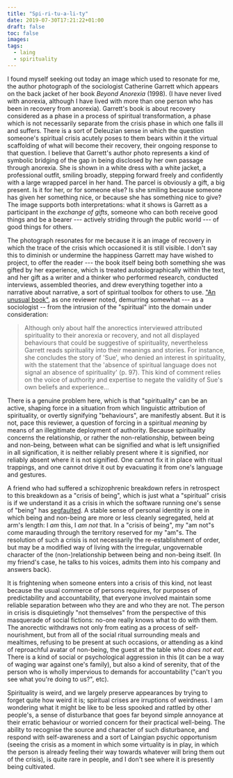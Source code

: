```yaml
---
title: "Spi-ri-tu-a-li-ty"
date: 2019-07-30T17:21:22+01:00
draft: false
toc: false
images:
tags:
  - laing
  - spirituality
---
```

I found myself seeking out today an image which used to resonate for me, the author photograph of the sociologist Catherine Garrett which appears on the back jacket of her book _Beyond Anorexia_ (1998). (I have never lived with anorexia, although I have lived with more than one person who has been in recovery from anorexia). Garrett's book is about recovery considered as a phase in a process of spiritual transformation, a phase which is not necessarily separate from the crisis phase in which one falls ill and suffers. There is a sort of Deleuzian sense in which the question someone's spiritual crisis acutely poses to them bears within it the virtual scaffolding of what will become their recovery, their ongoing response to that question. I believe that Garrett's author photo represents a kind of symbolic bridging of the gap in being disclosed by her own passage through anorexia. She is shown in a white dress with a white jacket, a professional outfit, smiling broadly, stepping forward freely and confidently with a large wrapped parcel in her hand. The parcel is obviously a gift, a big present. Is it for her, or for someone else? Is she smiling because someone has given her something nice, or because she has something nice to give? The image supports both interpretations: what it shows is Garrett as a participant in the _exchange of gifts_, someone who can both receive good things and be a bearer --- actively striding through the public world --- of good things for others.

The photograph resonates for me because it is an image of recovery in which the trace of the crisis which occasioned it is still visible. I don't say this to diminish or undermine the happiness Garrett may have wished to project, to offer the reader --- the book itself being both something she was gifted by her experience, which is treated autobiographically within the text, and her gift as a writer and a thinker who performed research, conducted interviews, assembled theories, and drew everything together into a narrative about narrative, a sort of spiritual toolbox for others to use. ["An unusual book"](https://www.academia.edu/24913259/Book_Reviews_BEYOND_ANOREXIA_NARRATIVE_SPIRITUALITY_AND_RECOVERY_Catherine_Garrett_Melbourne_Cambridge_University_Press_1998_xiii_245_pp._34.95_paperback_), as one reviewer noted, demurring somewhat --- as a sociologist -- from the intrusion of the "spiritual" into the domain under consideration:

> Although only about half the anorectics interviewed attributed spirituality to their anorexia or recovery, and not all displayed behaviours that could be suggestive of spirituality, nevertheless Garrett reads spirituality into their meanings and stories. For instance, she concludes the story of 'Sue', who denied an interest in spirituality, with the statement that the 'absence of spiritual language does not signal an absence of spirituality' (p. 97). This kind of comment relies on the voice of authority and expertise to negate the validity of Sue's own beliefs and experience...

There is a genuine problem here, which is that "spirituality" can be an active, shaping force in a situation from which linguistic attribution of spirituality, or overtly signifying "behaviours", are manifestly absent. But it is not, pace this reviewer, a question of forcing in a spiritual _meaning_ by means of an illegitimate deployment of authority. Because spirituality concerns the relationship, or rather the non-relationship, between being and non-being, between what can be signified and what is left unsignified in all signification, it is neither reliably present where it is signified, nor reliably absent where it is not signified. One cannot fix it in place with ritual trappings, and one cannot drive it out by evacuating it from one's language and gestures.

A friend who had suffered a schizophrenic breakdown refers in retrospect to this breakdown as a "crisis of being", which is just what a "spiritual" crisis is if we understand it as a crisis in which the software running one's sense of "being" has [segfaulted](https://status451.com/2018/06/18/tales-from-underwater/). A stable sense of personal identity is one in which being and non-being are more or less cleanly segregated, held at arm's length: I _am_ this, I _am not_ that. In a "crisis of being", my "am not"s come marauding through the territory reserved for my "am"s. The resolution of such a crisis is not necessarily the re-establishment of order, but may be a modified way of living with the irregular, ungovernable character of the (non-)relationship between being and non-being itself. (In my friend's case, he talks to his voices, admits them into his company and answers back).

It is frightening when someone enters into a crisis of this kind, not least because the usual commerce of persons requires, for purposes of predictability and accountability, that everyone involved maintain some reliable separation between who they are and who they are not. The person in crisis is disquietingly "not themselves" from the perspective of this masquerade of social fictions: no-one really knows what to do with them. The anorectic withdraws not only from eating as a process of self-nourishment, but from all of the social ritual surrounding meals and mealtimes, refusing to be present at such occasions, or attending as a kind of reproachful avatar of non-being, the guest at the table who _does not eat_. There is a kind of social or psychological aggression in this (it can be a way of waging war against one's family), but also a kind of serenity, that of the person who is wholly impervious to demands for accountability ("can't you see what you're doing to us?", etc).

Spirituality is weird, and we largely preserve appearances by trying to forget quite how weird it is; spiritual crises are irruptions of weirdness. I am wondering what it might be like to be less spooked and rattled by other people's, a sense of disturbance that goes far beyond simple annoyance at their erratic behaviour or worried concern for their practical well-being. The ability to recognise the source and character of such disturbance, and respond with self-awareness and a sort of Laingian psychic opportunism (seeing the crisis as a moment in which some virtuality is in play, in which the person is already feeling their way towards whatever will bring them out of the crisis), is quite rare in people, and I don't see where it is presently being cultivated.
